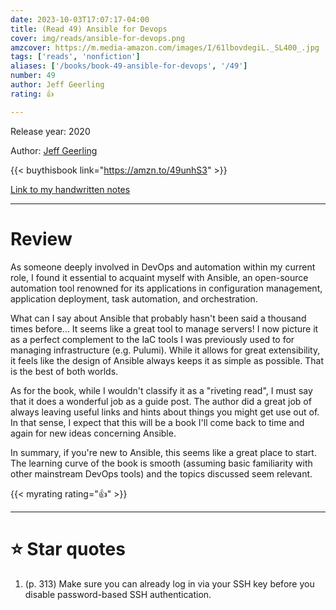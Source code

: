 ```yaml
---
date: 2023-10-03T17:07:17-04:00
title: (Read 49) Ansible for Devops
cover: img/reads/ansible-for-devops.png
amzcover: https://m.media-amazon.com/images/I/61lbovdegiL._SL400_.jpg
tags: ['reads', 'nonfiction']
aliases: ['/books/book-49-ansible-for-devops', '/49']
number: 49
author: Jeff Geerling
rating: 👍

---
```


Release year: 2020

Author: [Jeff Geerling](https://www.linkedin.com/in/jeff-geerling-086bb2a/)

{{< buythisbook link="https://amzn.to/49unhS3" >}}

[Link to my handwritten notes](https://drive.google.com/file/d/1G5oOo0zF0D6NBZr12D5d_hsz-hky18eb/view?usp=drive_link)

---

# Review

As someone deeply involved in DevOps and automation within my current
role, I found it essential to acquaint myself with Ansible, an
open-source automation tool renowned for its applications in
configuration management, application deployment, task automation, and
orchestration.

What can I say about Ansible that probably hasn't been said a thousand
times before... It seems like a great tool to manage servers! I now
picture it as a perfect complement to the IaC tools I was previously
used to for managing infrastructure (e.g. Pulumi). While it
allows for great extensibility, it feels like the design of Ansible
always keeps it as simple as possible. That is the best of both worlds.

As for the book, while I wouldn't classify it as a "riveting read", I
must say that it does a wonderful job as a guide post. The author did a
great job of always leaving useful links and hints about things you
might get use out of. In that sense, I expect that this will be a book
I'll come back to time and again for new ideas concerning Ansible.

In summary, if you're new to Ansible, this seems like a great place to
start. The learning curve of the book is smooth (assuming basic
familiarity with other mainstream DevOps tools) and the topics discussed
seem relevant.

{{< myrating rating="👍" >}}

---

# :star: Star quotes

1. (p. 313) Make sure you can already log in via your SSH key before you
   disable password-based SSH authentication.
